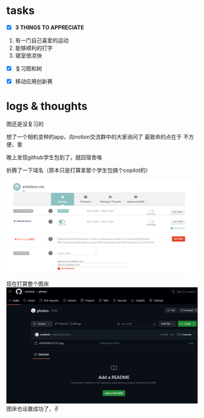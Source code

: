 # tasks
- [x] **3 THINGS TO APPRECIATE**
1. 有一门自己喜爱的运动
2. 能够顺利的打字
3. 寝室很凉快
- [x] 复习图和树
- [x] 移动应用创新赛


# logs & thoughts

图还是没复习的

想了一个相机变种的app，向notion交流群中的大家询问了
最致命的点在于 不方便，害

晚上发现github学生包到了，就回宿舍咯


折腾了一下域名（原本只是打算拿那个学生包搞个copilot的）

![image.png](https://raw.githubusercontent.com/estelledc/photos/master/20240509232237.png)



现在打算整个图床
![image.png](https://raw.githubusercontent.com/estelledc/photos/master/20240509232334.png)
图床也设置成功了，✌



